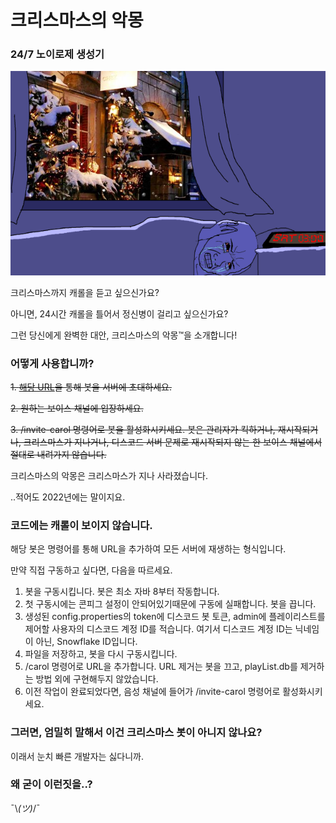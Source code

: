 # 크리스마스의 악몽
### 24/7 노이로제 생성기

![악몽](/images/pain.png)

크리스마스까지 캐롤을 듣고 싶으신가요?

아니면, 24시간 캐롤을 틀어서 정신병이 걸리고 싶으신가요?

그런 당신에게 완벽한 대안, 크리스마스의 악몽™을 소개합니다!


### 어떻게 사용합니까?
~~1. [해당 URL](https://discord.com/api/oauth2/authorize?client_id=1050654981889458246&permissions=2184183808&scope=bot)을 통해 봇을 서버에 초대하세요.~~

~~2. 원하는 보이스 채널에 입장하세요.~~

~~3. /invite-carol 명령어로 봇을 활성화시키세요. 봇은 관리자가 킥하거나, 재시작되거나, 크리스마스가 지나거나, 디스코드 서버 문제로 재시작되지 않는 한 보이스 채널에서 절대로 내려가지 않습니다.~~

크리스마스의 악몽은 크리스마스가 지나 사라졌습니다.

..적어도 2022년에는 말이지요.

### 코드에는 캐롤이 보이지 않습니다.
해당 봇은 명령어를 통해 URL을 추가하여 모든 서버에 재생하는 형식입니다.

만약 직접 구동하고 싶다면, 다음을 따르세요.

1. 봇을 구동시킵니다. 봇은 최소 자바 8부터 작동합니다.
2. 첫 구동시에는 콘피그 설정이 안되어있기때문에 구동에 실패합니다. 봇을 끕니다.
3. 생성된 config.properties의 token에 디스코드 봇 토큰, admin에 플레이리스트를 제어할 사용자의 디스코드 계정 ID를 적습니다. 여기서 디스코드 계정 ID는 닉네임이 아닌, Snowflake ID입니다.
4. 파일을 저장하고, 봇을 다시 구동시킵니다.
5. /carol 명령어로 URL을 추가합니다. URL 제거는 봇을 끄고, playList.db를 제거하는 방법 외에 구현해두지 않았습니다.
6. 이전 작업이 완료되었다면, 음성 채널에 들어가 /invite-carol 명령어로 활성화시키세요.


### 그러면, 엄밀히 말해서 이건 크리스마스 봇이 아니지 않나요?
이래서 눈치 빠른 개발자는 싫다니까.


### 왜 굳이 이런짓을..?
¯\\_(ツ)_/¯
